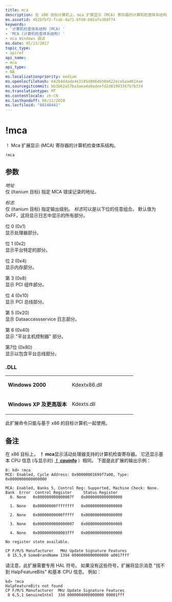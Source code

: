 ```yaml
---
title: mca
description: 在 x86 目标计算机上，mca 扩展显示 (MCA) 寄存器的计算机检查体系结构。
ms.assetid: 452bfbf2-fcab-4a71-bfd0-b02afe30df74
keywords:
- '计算机检查体系结构 (MCA) '
- 'MCA (计算机检查体系结构) '
- mca Windows 调试
ms.date: 05/23/2017
topic_type:
- apiref
api_name:
- mca
api_type:
- NA
ms.localizationpriority: medium
ms.openlocfilehash: 642b4d4ade4e3185d8864b50a622ece5aa4614ae
ms.sourcegitcommit: bb3b62a57ba3aea4a0adeefd2d81993367b7b334
ms.translationtype: MT
ms.contentlocale: zh-CN
ms.lasthandoff: 08/12/2020
ms.locfileid: "88148441"
---
```

# <a name="mca"></a>!mca

！ Mca 扩展显示 (MCA) 寄存器的计算机检查体系结构。 

```dbgcmd
!mca
```


## <a name="span-idddk__mca_dbgspanspan-idddk__mca_dbgspanparameters"></a><span id="ddk__mca_dbg"></span><span id="DDK__MCA_DBG"></span>参数


<span id="_______Address______"></span><span id="_______address______"></span><span id="_______ADDRESS______"></span>*地址*   
仅 (Itanium 目标) 指定 MCA 错误记录的地址。

<span id="_______Flags______"></span><span id="_______flags______"></span><span id="_______FLAGS______"></span>*标志*   
仅 (Itanium 目标) 指定输出级别。 *标志*可以是以下位的任意组合。 默认值为0xFF，这将显示日志中显示的所有部分。

<span id="Bit_0__0x1_"></span><span id="bit_0__0x1_"></span><span id="BIT_0__0X1_"></span>位 0 (0x1)   
显示处理器部分。

<span id="Bit_1__0x2_"></span><span id="bit_1__0x2_"></span><span id="BIT_1__0X2_"></span>位 1 (0x2)   
显示平台特定的部分。

<span id="Bit_2__0x4_"></span><span id="bit_2__0x4_"></span><span id="BIT_2__0X4_"></span>位 2 (0x4)   
显示内存部分。

<span id="Bit_3__0x8_"></span><span id="bit_3__0x8_"></span><span id="BIT_3__0X8_"></span>第 3 (0x8)   
显示 PCI 组件部分。

<span id="Bit_4__0x10_"></span><span id="bit_4__0x10_"></span><span id="BIT_4__0X10_"></span>位 4 (0x10)   
显示 PCI 总线部分。

<span id="Bit_5__0x20_"></span><span id="bit_5__0x20_"></span><span id="BIT_5__0X20_"></span>第 5 (0x20)   
显示 Dataaccessservice 日志部分。

<span id="Bit_6__0x40_"></span><span id="bit_6__0x40_"></span><span id="BIT_6__0X40_"></span>第 6 (0x40)   
显示 "平台主机控制器" 部分。

<span id="Bit_7__0x80_"></span><span id="bit_7__0x80_"></span><span id="BIT_7__0X80_"></span>第7位 (0x80)   
显示以包含平台总线部分。

### <a name="span-iddllspanspan-iddllspandll"></a><span id="DLL"></span><span id="dll"></span>.DLL

<table>
<colgroup>
<col width="50%" />
<col width="50%" />
</colgroup>
<tbody>
<tr class="odd">
<td align="left"><p><strong>Windows 2000</strong></p></td>
<td align="left"><p>Kdextx86.dll</p></td>
</tr>
<tr class="even">
<td align="left"><p><strong>Windows XP 及更高版本</strong></p></td>
<td align="left"><p>Kdexts.dll</p></td>
</tr>
</tbody>
</table>

 

此扩展命令只能与基于 x86 的目标计算机一起使用。

<a name="remarks"></a>备注
-------

在 x86 目标上， **！ mca**显示活动处理器支持的计算机检查寄存器。 它还显示基本 CPU 信息 (与显示的) [**！ cpuinfo**](-cpuinfo.md) ）相同。 下面是此扩展的输出示例：

```dbgcmd
0: kd> !mca
MCE: Enabled, Cycle Address: 0x00000001699f7a00, Type: 0x0000000000000000

MCA: Enabled, Banks 5, Control Reg: Supported, Machine Check: None.
Bank  Error  Control Register     Status Register
  0. None   0x000000000000007f   0x0000000000000000

  1. None   0x00000000ffffffff   0x0000000000000000

  2. None   0x00000000000fffff   0x0000000000000000

  3. None   0x0000000000000007   0x0000000000000000

  4. None   0x0000000000003fff   0x0000000000000000

No register state available.

CP F/M/S Manufacturer   MHz Update Signature Features
 0 15,5,0 SomeBrandName 1394 0000000000000000 a0017fff
```

请注意，此扩展需要专用 HAL 符号。 如果没有这些符号，扩展将显示消息 "找不到 HalpFeatureBits" 和基本 CPU 信息。 例如：

```dbgcmd
kd> !mca
HalpFeatureBits not found
CP F/M/S Manufacturer  MHz Update Signature Features
 0 6,5,1 GenuineIntel  334 0000004000000000 00001fff
```

 

 





